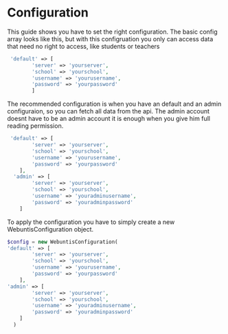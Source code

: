 # Configuration

This guide shows you have to set the right configuration.
The basic config array looks like this, but with this configruation you only can access data that need no right to access, like students or teachers

```php
 'default' => [
        'server' => 'yourserver',
        'school' => 'yourschool',
        'username' => 'yourusername',
        'password' => 'yourpassword'
        ]
```

The recommended configuration is when you have an default and an admin configuraion, so you can fetch all data from the api. The admin account doesnt have to be an admin account it is enough when you give him full reading permission.

```php
 'default' => [
        'server' => 'yourserver',
        'school' => 'yourschool',
        'username' => 'yourusername',
        'password' => 'yourpassword'
    ],
  'admin' => [
        'server' => 'yourserver',
        'school' => 'yourschool',
        'username' => 'youradminusername',
        'password' => 'youradminpassword'
    ]
```

To apply the configuration you have to simply create a new WebuntisConfiguration object.

```php
$config = new WebuntisConfiguration( 
'default' => [
        'server' => 'yourserver',
        'school' => 'yourschool',
        'username' => 'yourusername',
        'password' => 'yourpassword'
    ],
'admin' => [
        'server' => 'yourserver',
        'school' => 'yourschool',
        'username' => 'youradminusername',
        'password' => 'youradminpassword'
    ]
  )
```